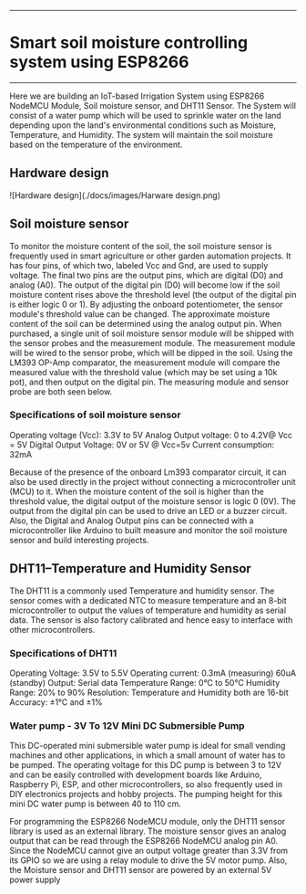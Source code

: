___
# Smart soil moisture controlling system using ESP8266
___

Here we are building an IoT-based Irrigation System using ESP8266 NodeMCU Module, Soil moisture sensor, and DHT11 Sensor. The System will consist of a water pump which will be used to sprinkle water on the land depending upon the land's environmental conditions such as Moisture, Temperature, and Humidity. The system will maintain the soil moisture based on the temperature of the environment.

## Hardware design
![Hardware design](./docs/images/Harware design.png)

## Soil moisture sensor

To monitor the moisture content of the soil, the soil moisture sensor is frequently used in smart agriculture or other garden automation projects. It has four pins, of which two, labeled Vcc and Gnd, are used to supply voltage. The final two pins are the output pins, which are digital (D0) and analog (A0). The output of the digital pin (D0) will become low if the soil moisture content rises above the threshold level (the output of the digital pin is either logic 0 or 1). By adjusting the onboard potentiometer, the sensor module's threshold value can be changed. The approximate moisture content of the soil can be determined using the analog output pin.
When purchased, a single unit of soil moisture sensor module will be shipped with the sensor probes and the measurement module. The measurement module will be wired to the sensor probe, which will be dipped in the soil. Using the LM393 OP-Amp comparator, the measurement module will compare the measured value with the threshold value (which may be set using a 10k pot), and then output on the digital pin. The measuring module and sensor probe are both seen below.

### Specifications of soil moisture sensor
Operating voltage (Vcc): 3.3V to 5V
Analog Output voltage: 0 to 4.2V@ Vcc = 5V
Digital Output Voltage: 0V or 5V @ Vcc=5v
Current consumption: 32mA

Because of the presence of the onboard Lm393 comparator circuit, it can also be used directly in the project without connecting a microcontroller unit (MCU) to it. When the moisture content of the soil is higher than the threshold value, the digital output of the moisture sensor is logic 0 (0V). The output from the digital pin can be used to drive an LED or a buzzer circuit.
Also, the Digital and Analog Output pins can be connected with a microcontroller like Arduino to built measure and monitor the soil moisture sensor and build interesting projects.

## DHT11–Temperature and Humidity Sensor

The DHT11 is a commonly used Temperature and humidity sensor. The sensor comes with a dedicated NTC to measure temperature and an 8-bit microcontroller to output the values of temperature and humidity as serial data. The sensor is also factory calibrated and hence easy to interface with other microcontrollers.

### Specifications of DHT11

Operating Voltage: 3.5V to 5.5V
Operating current: 0.3mA (measuring) 60uA (standby)
Output: Serial data
Temperature Range: 0°C to 50°C
Humidity Range: 20% to 90%
Resolution: Temperature and Humidity both are 16-bit
Accuracy: ±1°C and ±1%
	
### Water pump - 3V To 12V Mini DC Submersible Pump

This DC-operated mini submersible water pump is ideal for small vending machines and other applications, in which a small amount of water has to be pumped. The operating voltage for this DC pump is between 3 to 12V and can be easily controlled with development boards like Arduino, Raspberry Pi, ESP, and other microcontrollers, so also frequently used in DIY electronics projects and hobby projects. The pumping height for this mini DC water pump is between 40 to 110 cm.


For programming the ESP8266 NodeMCU module, only the DHT11 sensor library is used as an external library. The moisture sensor gives an analog output that can be read through the ESP8266 NodeMCU analog pin A0. Since the NodeMCU cannot give an output voltage greater than 3.3V from its GPIO so we are using a relay module to drive the 5V motor pump. Also, the Moisture sensor and DHT11 sensor are powered by an external 5V power supply
